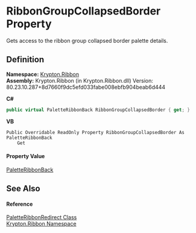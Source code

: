 # RibbonGroupCollapsedBorder Property


Gets access to the ribbon group collapsed border palette details.



## Definition
**Namespace:** <a href="1e9bc734-cff9-e9b8-f013-94cdac669794.md">Krypton.Ribbon</a>  
**Assembly:** Krypton.Ribbon (in Krypton.Ribbon.dll) Version: 80.23.10.287+8d7660f9dc5efd033fabe008ebfb904beab6d444

**C#**
``` C#
public virtual PaletteRibbonBack RibbonGroupCollapsedBorder { get; }
```
**VB**
``` VB
Public Overridable ReadOnly Property RibbonGroupCollapsedBorder As PaletteRibbonBack
	Get
```



#### Property Value
<a href="7482a059-7347-97c7-0104-324d13564763.md">PaletteRibbonBack</a>

## See Also


#### Reference
<a href="ef4a49ef-a849-d278-2990-de5458055743.md">PaletteRibbonRedirect Class</a>  
<a href="1e9bc734-cff9-e9b8-f013-94cdac669794.md">Krypton.Ribbon Namespace</a>  
